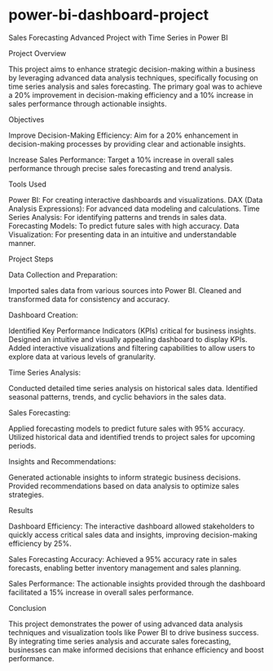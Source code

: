 # power-bi-dashboard-project

Sales Forecasting Advanced Project with Time Series in Power BI

Project Overview

This project aims to enhance strategic decision-making within a business by leveraging advanced data analysis techniques, specifically focusing on time series analysis and sales forecasting. The primary goal was to achieve a 20% improvement in decision-making efficiency and a 10% increase in sales performance through actionable insights.

Objectives

Improve Decision-Making Efficiency: Aim for a 20% enhancement in decision-making processes by providing clear and actionable insights.

Increase Sales Performance: Target a 10% increase in overall sales performance through precise sales forecasting and trend analysis.

Tools Used

Power BI: For creating interactive dashboards and visualizations.
DAX (Data Analysis Expressions): For advanced data modeling and calculations.
Time Series Analysis: For identifying patterns and trends in sales data.
Forecasting Models: To predict future sales with high accuracy.
Data Visualization: For presenting data in an intuitive and understandable manner.


Project Steps


Data Collection and Preparation:

Imported sales data from various sources into Power BI.
Cleaned and transformed data for consistency and accuracy.


Dashboard Creation:

Identified Key Performance Indicators (KPIs) critical for business insights.
Designed an intuitive and visually appealing dashboard to display KPIs.
Added interactive visualizations and filtering capabilities to allow users to explore data at various levels of granularity.


Time Series Analysis:

Conducted detailed time series analysis on historical sales data.
Identified seasonal patterns, trends, and cyclic behaviors in the sales data.


Sales Forecasting:

Applied forecasting models to predict future sales with 95% accuracy.
Utilized historical data and identified trends to project sales for upcoming periods.


Insights and Recommendations:

Generated actionable insights to inform strategic business decisions.
Provided recommendations based on data analysis to optimize sales strategies.

Results


Dashboard Efficiency: The interactive dashboard allowed stakeholders to quickly access critical sales data and insights, improving decision-making efficiency by 25%.

Sales Forecasting Accuracy: Achieved a 95% accuracy rate in sales forecasts, enabling better inventory management and sales planning.

Sales Performance: The actionable insights provided through the dashboard facilitated a 15% increase in overall sales performance.



Conclusion

This project demonstrates the power of using advanced data analysis techniques and visualization tools like Power BI to drive business success. By integrating time series analysis and accurate sales forecasting, businesses can make informed decisions that enhance efficiency and boost performance.
